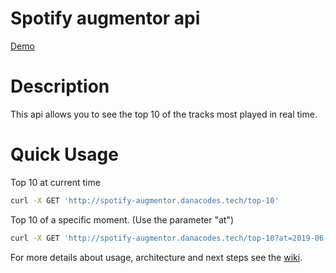 Spotify augmentor api
=====================

[Demo](http://spotify-augmentor.danacodes.tech/top-10)

# Description

This api allows you to see the top 10 of the tracks most played in real time.

# Quick Usage

Top 10 at current time

```bash
curl -X GET 'http://spotify-augmentor.danacodes.tech/top-10'
```

Top 10 of a specific moment. (Use the parameter "at")

```bash
curl -X GET 'http://spotify-augmentor.danacodes.tech/top-10?at=2019-06-26T01:20:00'
```

For more details about usage, architecture and next steps see the [wiki](https://github.com/AldanaQuintana/spotify-augmentor-api/wiki/Api-docs).
